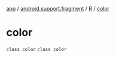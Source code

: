 [app](../../../index.md) / [android.support.fragment](../../index.md) / [R](../index.md) / [color](./index.md)

# color

`class color`
`class color`